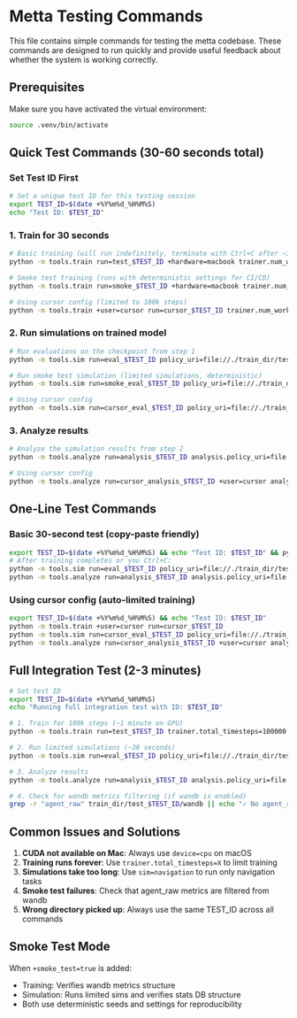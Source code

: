 # Metta Testing Commands

This file contains simple commands for testing the metta codebase. These commands are designed to run quickly and provide useful feedback about whether the system is working correctly.

## Prerequisites
Make sure you have activated the virtual environment:
```bash
source .venv/bin/activate
```

## Quick Test Commands (30-60 seconds total)

### Set Test ID First
```bash
# Set a unique test ID for this testing session
export TEST_ID=$(date +%Y%m%d_%H%M%S)
echo "Test ID: $TEST_ID"
```

### 1. Train for 30 seconds
```bash
# Basic training (will run indefinitely, terminate with Ctrl+C after ~30 seconds)
python -m tools.train run=test_$TEST_ID +hardware=macbook trainer.num_workers=2

# Smoke test training (runs with deterministic settings for CI/CD)
python -m tools.train run=smoke_$TEST_ID +hardware=macbook trainer.num_workers=2 +smoke_test=true

# Using cursor config (limited to 100k steps)
python -m tools.train +user=cursor run=cursor_$TEST_ID trainer.num_workers=2
```

### 2. Run simulations on trained model
```bash
# Run evaluations on the checkpoint from step 1
python -m tools.sim run=eval_$TEST_ID policy_uri=file://./train_dir/test_$TEST_ID/checkpoints device=cpu

# Run smoke test simulation (limited simulations, deterministic)
python -m tools.sim run=smoke_eval_$TEST_ID policy_uri=file://./train_dir/smoke_$TEST_ID/checkpoints device=cpu +sim_job.smoke_test=true

# Using cursor config
python -m tools.sim run=cursor_eval_$TEST_ID policy_uri=file://./train_dir/cursor_$TEST_ID/checkpoints +user=cursor
```

### 3. Analyze results
```bash
# Analyze the simulation results from step 2
python -m tools.analyze run=analysis_$TEST_ID analysis.policy_uri=file://./train_dir/test_$TEST_ID/checkpoints analysis.eval_db_uri=./train_dir/eval_$TEST_ID/stats.db

# Using cursor config
python -m tools.analyze run=cursor_analysis_$TEST_ID +user=cursor analysis.eval_db_uri=./train_dir/cursor_eval_$TEST_ID/stats.db
```

## One-Line Test Commands

### Basic 30-second test (copy-paste friendly)
```bash
export TEST_ID=$(date +%Y%m%d_%H%M%S) && echo "Test ID: $TEST_ID" && python -m tools.train run=test_$TEST_ID +hardware=macbook trainer.total_timesteps=10000 trainer.num_workers=2
# After training completes or you Ctrl+C:
python -m tools.sim run=eval_$TEST_ID policy_uri=file://./train_dir/test_$TEST_ID/checkpoints device=cpu sim=navigation
python -m tools.analyze run=analysis_$TEST_ID analysis.policy_uri=file://./train_dir/test_$TEST_ID/checkpoints analysis.eval_db_uri=./train_dir/eval_$TEST_ID/stats.db
```

### Using cursor config (auto-limited training)
```bash
export TEST_ID=$(date +%Y%m%d_%H%M%S) && echo "Test ID: $TEST_ID"
python -m tools.train +user=cursor run=cursor_$TEST_ID
python -m tools.sim run=cursor_eval_$TEST_ID policy_uri=file://./train_dir/cursor_$TEST_ID/checkpoints +user=cursor sim=navigation
python -m tools.analyze run=cursor_analysis_$TEST_ID +user=cursor analysis.eval_db_uri=./train_dir/cursor_eval_$TEST_ID/stats.db
```

## Full Integration Test (2-3 minutes)

```bash
# Set test ID
export TEST_ID=$(date +%Y%m%d_%H%M%S)
echo "Running full integration test with ID: $TEST_ID"

# 1. Train for 100k steps (~1 minute on GPU)
python -m tools.train run=test_$TEST_ID trainer.total_timesteps=100000 trainer.checkpoint_interval=50 trainer.evaluate_interval=0 trainer.num_workers=2

# 2. Run limited simulations (~30 seconds)
python -m tools.sim run=eval_$TEST_ID policy_uri=file://./train_dir/test_$TEST_ID/checkpoints sim=navigation device=cpu

# 3. Analyze results
python -m tools.analyze run=analysis_$TEST_ID analysis.policy_uri=file://./train_dir/test_$TEST_ID/checkpoints analysis.eval_db_uri=./train_dir/eval_$TEST_ID/stats.db

# 4. Check for wandb metrics filtering (if wandb is enabled)
grep -r "agent_raw" train_dir/test_$TEST_ID/wandb || echo "✓ No agent_raw metrics in wandb logs"
```

## Common Issues and Solutions

1. **CUDA not available on Mac**: Always use `device=cpu` on macOS
2. **Training runs forever**: Use `trainer.total_timesteps=X` to limit training
3. **Simulations take too long**: Use `sim=navigation` to run only navigation tasks
4. **Smoke test failures**: Check that agent_raw metrics are filtered from wandb
5. **Wrong directory picked up**: Always use the same TEST_ID across all commands

## Smoke Test Mode

When `+smoke_test=true` is added:
- Training: Verifies wandb metrics structure
- Simulation: Runs limited sims and verifies stats DB structure
- Both use deterministic seeds and settings for reproducibility
